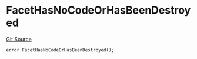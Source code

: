 # FacetHasNoCodeOrHasBeenDestroyed
[Git Source](https://github.com/thrackle-io/tron/blob/35220e3468902ae927d760ed6963ae4507446c20/src/client/token/handler/diamond/HandlerDiamond.sol)


```solidity
error FacetHasNoCodeOrHasBeenDestroyed();
```

